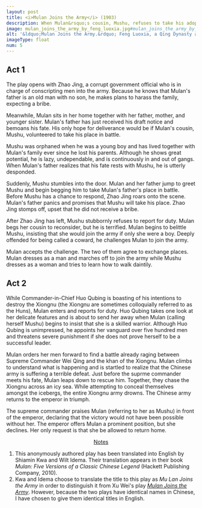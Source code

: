 ```yaml
---
layout: post
title: <i>Mulan Joins the Army</i> (1903)
description: When Mulan&rsquo;s cousin, Mushu, refuses to take his adopted father&rsquo;s place in battle, Mulan joins the army in Mushu&rsquo;s stead to fight against the Huns.
image: mulan_joins_the_army_by_feng_luoxia.jpg#mulan_joins_the_army_by_feng_luoxia_fullsize.jpg
alt: '&ldquo;Mulan Joins the Army.&rdquo; Feng Luoxia, a Qing Dynasty artist, completed this painting in 1900 (Public domain).'
imageType: float
num: 5
---
```


<h2>Act 1</h2>

The play opens with Zhao Jing, a corrupt government official who is in charge of conscripting men into the army. Because he knows that Mulan's father is an old man with no son, he makes plans to harass the family, expecting a bribe.

Meanwhile, Mulan sits in her home together with her father, mother, and younger sister. Mulan's father has just received his draft notice and bemoans his fate. His only hope for deliverance would be if Mulan's cousin, Mushu, volunteered to take his place in battle.

Mushu was orphaned when he was a young boy and has lived together with Mulan's family ever since he lost his parents. Although he shows great potential, he is lazy, undependable, and is continuously in and out of gangs. When Mulan's father realizes that his fate rests with Mushu, he is utterly desponded.

Suddenly, Mushu stumbles into the door. Mulan and her father jump to greet Mushu and begin begging him to take Mulan's father's place in battle. Before Mushu has a chance to respond, Zhao Jing roars onto the scene. Mulan's father panics and promises that Mushu will take his place. Zhao Jing stomps off, upset that he did not receive a bribe.

After Zhao Jing has left, Mushu stubbornly refuses to report for duty. Mulan begs her cousin to reconsider, but he is terrified. Mulan begins to belittle Mushu, insisting that she would join the army if only she were a boy. Deeply offended for being called a coward, he challenges Mulan to join the army.

Mulan accepts the challenge. The two of them agree to exchange places. Mulan dresses as a man and marches off to join the army while Mushu dresses as a woman and tries to learn how to walk daintily.


<h2>Act 2</h2>

While Commander-in-Chief Huo Qubing is boasting of his intentions to destroy the Xiongnu (the Xiongnu are sometimes colloquially referred to as the Huns), Mulan enters and reports for duty. Huo Qubing takes one look at her delicate features and is about to send her away when Mulan (calling herself Mushu) begins to insist that she is a skilled warrior. Although Huo Qubing is unimpressed, he appoints her vanguard over five hundred men and threatens severe punishment if she does not prove herself to be a successful leader.

Mulan orders her men forward to find a battle already raging between Supreme Commander Wei Qing and the khan of the Xiongnu. Mulan climbs to understand what is happening and is startled to realize that the Chinese army is suffering a terrible defeat. Just before the suprme commander meets his fate, Mulan leaps down to rescue him. Together, they chase the Xiongnu across an icy sea. While attempting to conceal themselves amongst the icebergs, the entire Xiongnu army drowns. The Chinese army returns to the emperor in triumph.

The supreme commander praises Mulan (referring to her as Mushu) in front of the emperor, declaring that the victory would not have been possible without her. The emperor offers Mulan a prominent position, but she declines. Her only request is that she be allowed to return home.

<center><a id="note_link" href="#" onclick="toggle_note(); return false;">Notes <i class="fa fa-angle-down" id="show_note_icon"></i><i class="fa fa-angle-up" id="hide_note_icon"></i></a></center>

<div id="note">
<ol>
<li>This anonymously authored play has been translated into English by Shiamin Kwa and Wilt Idema. Their translation appears in their book <i>Mulan: Five Versions of a Classic Chinese Legend</i> (Hackett Publishing Company, 2010).</li>
<li>Kwa and Idema choose to translate the title to this play as <i>Mu Lan Joins the Army</i> in order to distinguish it from Xu Wei's play <i><a href="/pages/ming/mulan_joins_the_army_xu_wei">Mulan Joins the Army</a></i>. However, because the two plays have identical names in Chinese, I have chosen to give them identical titles in English.</li>
</ol>
</div>

<script type="text/javascript" src="/assets/js/toggle_note.js"></script>
